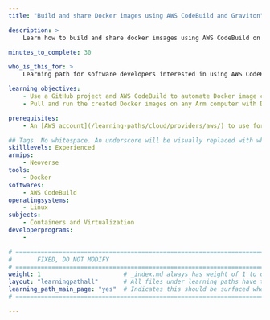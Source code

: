 ```yaml
---
title: "Build and share Docker images using AWS CodeBuild and Graviton" 

description: >
    Learn how to build and share docker imsages using AWS CodeBuild on Arm servers.

minutes_to_complete: 30

who_is_this_for: >
    Learning path for software developers interested in using AWS CodeBuild to automate container build tasks.

learning_objectives:
    - Use a GitHub project and AWS CodeBuild to automate Docker image creation
    - Pull and run the created Docker images on any Arm computer with Docker installed

prerequisites:
    - An [AWS account](/learning-paths/cloud/providers/aws/) to use for accessing AWS services

## Tags. No whitespace. An underscore will be visually replaced with whitespace.
skilllevels: Experienced
armips:
    - Neoverse
tools:
    - Docker
softwares:
    - AWS CodeBuild
operatingsystems:
    - Linux
subjects:
    - Containers and Virtualization
developerprograms:
    - 

# ================================================================================
#       FIXED, DO NOT MODIFY
# ================================================================================
weight: 1                       # _index.md always has weight of 1 to order correctly
layout: "learningpathall"       # All files under learning paths have this same wrapper
learning_path_main_page: "yes"  # Indicates this should be surfaced when looking for related content. Only set for _index.md of learning path content.
# ================================================================================

---
```

